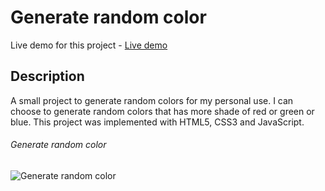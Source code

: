 # Generate random color
Live demo for this project - [Live demo](https://kiet-nguyen.github.io/Generate-random-color/)

## Description
A small project to generate random colors for my personal use. I can choose to generate random colors that has more shade of red or green or blue.
This project was implemented with HTML5, CSS3 and JavaScript.

###### Generate random color
![Generate random color](https://media.giphy.com/media/23is2fovLDCxYpsLko/giphy.gif)
